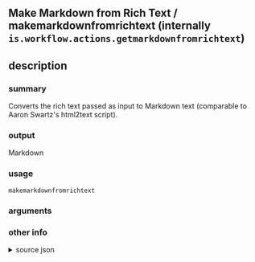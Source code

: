 
## Make Markdown from Rich Text / makemarkdownfromrichtext (internally `is.workflow.actions.getmarkdownfromrichtext`)



## description
### summary
Converts the rich text passed as input to Markdown text (comparable to Aaron Swartz's html2text script).

### output
Markdown

### usage
`makemarkdownfromrichtext `

### arguments


### other info

<details><summary>source json</summary>
```json
{
	"ActionClass": "WFMarkdownFromRichTextAction",
	"ActionKeywords": [
		"html2text",
		"source"
	],
	"Category": "Text",
	"CreationDate": "2016-03-07T08:00:00.000Z",
	"Description": {
		"DescriptionResult": "Markdown",
		"DescriptionSummary": "Converts the rich text passed as input to Markdown text (comparable to Aaron Swartz's html2text script)."
	},
	"IconName": "RichText.png",
	"Input": {
		"Multiple": false,
		"Required": true,
		"Types": [
			"WFRichTextContentItem"
		]
	},
	"Name": "Make Markdown from Rich Text",
	"Output": {
		"Multiple": false,
		"OutputName": "Markdown from Rich Text",
		"Types": [
			"NSString"
		]
	},
	"ShortName": "Make Markdown",
	"Subcategory": "Rich Text"
}
```
</details>
